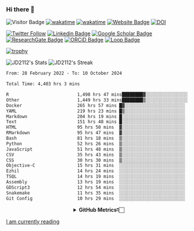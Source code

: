### Hi there 👋
![Visitor Badge](https://visitor-badge.laobi.icu/badge?page_id=JD2112.JD2112)
[![wakatime](https://github.com/JD2112/JD2112/actions/workflows/waka-readme.yml/badge.svg)](https://github.com/JD2112/JD2112/actions/workflows/waka-readme.yml)
[![wakatime](https://wakatime.com/badge/user/fe95275f-909a-4147-a45d-624981173898.svg)](https://wakatime.com/@fe95275f-909a-4147-a45d-624981173898)
[![Website Badge](https://img.shields.io/badge/website-informational?style=flat-square)](http://jyotirmoydas.netlify.app)
[![DOI](https://zenodo.org/badge/668165851.svg)](https://zenodo.org/doi/10.5281/zenodo.11104069)

[![Twitter Follow](https://img.shields.io/twitter/follow/jyotirmoy21?style=social)](https://twitter.com/jyotirmoy21)
[![Linkedin Badge](https://img.shields.io/badge/-jyotirmoy-blue?style=plastic&logo=Linkedin&logoColor=white&link=https://www.linkedin.com/in/dasjyotirmoy/)](https://www.linkedin.com/in/dasjyotirmoy/)
[![Google Scholar Badge](https://img.shields.io/badge/-jyotirmoy-blue?style=plastic&logo=GoogleScholar&logoColor=white&link=https://scholar.google.se/citations?user=IMBYOv8AAAAJ&hl=en)](https://scholar.google.se/citations?user=IMBYOv8AAAAJ&hl=en)
[![ResearchGate Badge](https://img.shields.io/badge/-jyotirmoy-cyan?style=plastic&logo=ResearchGate&logoColor=white&link=https://www.researchgate.net/profile/Jyotirmoy-Das-3)](https://www.researchgate.net/profile/Jyotirmoy-Das-3)
[![ORCiD Badge](https://img.shields.io/badge/-jyotirmoy-green?style=plastic&logo=orcid&logoColor=white&link=https://orcid.org/0000-0002-5649-4658)](https://orcid.org/0000-0002-5649-4658)
[![Loop Badge](https://img.shields.io/badge/-jyotirmoy-orange?style=plastic&logo=Loop&logoColor=white&link=https://loop.frontiersin.org/people/1519976/overview)](https://loop.frontiersin.org/people/1519976/overview)

[![trophy](https://github-profile-trophy.vercel.app/?username=JD2112)](https://github.com/ryo-ma/github-profile-trophy)

<!--
**JD2112/JD2112** is a ✨ _special_ ✨ repository because its `README.md` (this file) appears on your GitHub profile.

Here are some ideas to get you started:

- 🔭 I’m currently working on ...
- 🌱 I’m currently learning ...
- 👯 I’m looking to collaborate on ...
- 🤔 I’m looking for help with ...
- 💬 Ask me about ...
- 📫 How to reach me: ...
- 😄 Pronouns: ...
- ⚡ Fun fact: ...
![JD2112's Top Languages](https://github-readme-stats.vercel.app/api/top-langs/?username=JD2112&theme=vue-dark&show_icons=true&hide_border=true&layout=compact)
-->
![JD2112's Stats](https://github-readme-stats.vercel.app/api?username=JD2112&theme=vue-dark&show_icons=true&hide_border=true&count_private=true)
![JD2112's Streak](https://github-readme-streak-stats.herokuapp.com/?user=JD2112&theme=vue-dark&hide_border=true)





<!--START_SECTION:waka-->

```txt
From: 28 February 2022 - To: 10 October 2024

Total Time: 4,403 hrs 3 mins

R                          1,498 hrs 47 mins████████▓░░░░░░░░░░░░░░░░   34.04 %
Other                      1,449 hrs 33 mins████████▒░░░░░░░░░░░░░░░░   32.92 %
Docker                     265 hrs 57 mins █▓░░░░░░░░░░░░░░░░░░░░░░░   06.04 %
YAML                       219 hrs 23 mins █▒░░░░░░░░░░░░░░░░░░░░░░░   04.98 %
Markdown                   204 hrs 19 mins █░░░░░░░░░░░░░░░░░░░░░░░░   04.64 %
Text                       151 hrs 48 mins █░░░░░░░░░░░░░░░░░░░░░░░░   03.45 %
HTML                       95 hrs 50 mins  ▓░░░░░░░░░░░░░░░░░░░░░░░░   02.18 %
RMarkdown                  95 hrs 47 mins  ▓░░░░░░░░░░░░░░░░░░░░░░░░   02.18 %
Bash                       81 hrs 18 mins  ▒░░░░░░░░░░░░░░░░░░░░░░░░   01.85 %
Python                     52 hrs 26 mins  ▒░░░░░░░░░░░░░░░░░░░░░░░░   01.19 %
JavaScript                 51 hrs 48 mins  ▒░░░░░░░░░░░░░░░░░░░░░░░░   01.18 %
CSV                        35 hrs 43 mins  ▒░░░░░░░░░░░░░░░░░░░░░░░░   00.81 %
CSS                        30 hrs 30 mins  ▒░░░░░░░░░░░░░░░░░░░░░░░░   00.69 %
Objective-C                15 hrs 31 mins  ░░░░░░░░░░░░░░░░░░░░░░░░░   00.35 %
Ezhil                      14 hrs 24 mins  ░░░░░░░░░░░░░░░░░░░░░░░░░   00.33 %
TSQL                       14 hrs 19 mins  ░░░░░░░░░░░░░░░░░░░░░░░░░   00.33 %
Assembly                   13 hrs 19 mins  ░░░░░░░░░░░░░░░░░░░░░░░░░   00.30 %
GDScript3                  12 hrs 54 mins  ░░░░░░░░░░░░░░░░░░░░░░░░░   00.29 %
Snakemake                  11 hrs 35 mins  ░░░░░░░░░░░░░░░░░░░░░░░░░   00.26 %
Git Config                 10 hrs 29 mins  ░░░░░░░░░░░░░░░░░░░░░░░░░   00.24 %
```

<!--END_SECTION:waka-->

<div align="center">
    <details>
        <summary><b>GitHub Metrics👇🏻</b></summary>
    <br>
        
[Get Details](https://metrics.lecoq.io/insights/JD2112)
    </details>
</div>

<a target="_blank" href="https://www.goodreads.com/user/show/21242415-jyotirmoy-das">I am currently reading</a>


